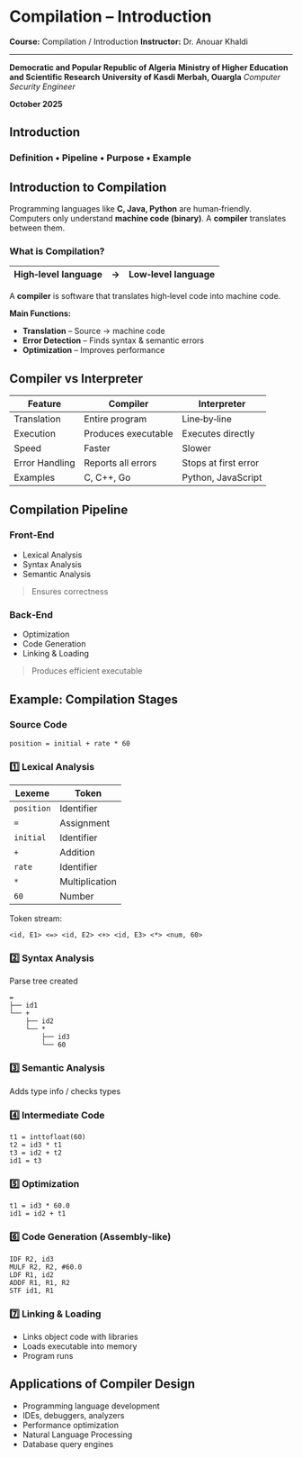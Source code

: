 # Compilation – Introduction
**Course:** Compilation / Introduction
**Instructor:** Dr. Anouar Khaldi

---

**Democratic and Popular Republic of Algeria**
**Ministry of Higher Education and Scientific Research**
**University of Kasdi Merbah, Ouargla**
*Computer Security Engineer*

**October 2025**

## Introduction

### Definition • Pipeline • Purpose • Example


## Introduction to Compilation

Programming languages like **C, Java, Python** are human‑friendly.
Computers only understand **machine code (binary)**.
A **compiler** translates between them.

### What is Compilation?

| High‑level language | → | Low‑level language |
| ------------------- | - | ------------------ |

A **compiler** is software that translates high‑level code into machine code.

**Main Functions:**

* **Translation** – Source → machine code
* **Error Detection** – Finds syntax & semantic errors
* **Optimization** – Improves performance

## Compiler vs Interpreter

| Feature        | Compiler            | Interpreter          |
| -------------- | ------------------- | -------------------- |
| Translation    | Entire program      | Line‑by‑line         |
| Execution      | Produces executable | Executes directly    |
| Speed          | Faster              | Slower               |
| Error Handling | Reports all errors  | Stops at first error |
| Examples       | C, C++, Go          | Python, JavaScript   |


## Compilation Pipeline

### Front‑End

* Lexical Analysis
* Syntax Analysis
* Semantic Analysis

> Ensures correctness

### Back‑End

* Optimization
* Code Generation
* Linking & Loading

> Produces efficient executable

## Example: Compilation Stages

### Source Code

```
position = initial + rate * 60
```

### 1️⃣ Lexical Analysis

| Lexeme     | Token          |
| ---------- | -------------- |
| `position` | Identifier     |
| `=`        | Assignment     |
| `initial`  | Identifier     |
| `+`        | Addition       |
| `rate`     | Identifier     |
| `*`        | Multiplication |
| `60`       | Number         |

Token stream:

```
<id, E1> <=> <id, E2> <+> <id, E3> <*> <num, 60>
```

### 2️⃣ Syntax Analysis

Parse tree created

```
=
├── id1
└── +
    ├── id2
    └── *
        ├── id3
        └── 60
```

### 3️⃣ Semantic Analysis

Adds type info / checks types

### 4️⃣ Intermediate Code

```
t1 = inttofloat(60)
t2 = id3 * t1
t3 = id2 + t2
id1 = t3
```

### 5️⃣ Optimization

```
t1 = id3 * 60.0
id1 = id2 + t1
```

### 6️⃣ Code Generation (Assembly‑like)

```
IDF R2, id3
MULF R2, R2, #60.0
LDF R1, id2
ADDF R1, R1, R2
STF id1, R1
```

### 7️⃣ Linking & Loading

* Links object code with libraries
* Loads executable into memory
* Program runs

## Applications of Compiler Design

* Programming language development
* IDEs, debuggers, analyzers
* Performance optimization
* Natural Language Processing
* Database query engines